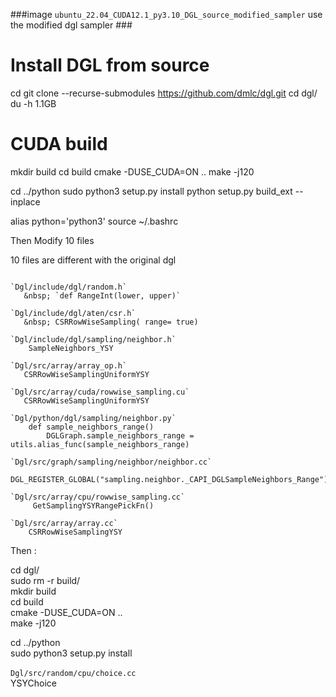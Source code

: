 ###image `ubuntu_22.04_CUDA12.1_py3.10_DGL_source_modified_sampler` use the modified dgl sampler      ###

# Install DGL from source
cd
git clone --recurse-submodules https://github.com/dmlc/dgl.git
cd dgl/
du -h     1.1GB


# CUDA build
mkdir build
cd build
cmake -DUSE_CUDA=ON ..
make -j120

cd ../python
sudo python3 setup.py install
python setup.py build_ext --inplace

alias python='python3'
source ~/.bashrc

Then Modify 10 files     

10 files are different with the original dgl  
~~~

`Dgl/include/dgl/random.h​`  
   &nbsp; `def RangeInt(lower, upper)​`

`Dgl/include/dgl/aten/csr.h​`   
   &nbsp; CSRRowWiseSampling( range= true)​  

`Dgl/include/dgl/sampling/neighbor.h​`    
    SampleNeighbors_YSY​  

`Dgl/src/array/array_op.h​​`   
   CSRRowWiseSamplingUniformYSY​  

`Dgl/src/array/cuda/rowwise_sampling.cu​`   
   CSRRowWiseSamplingUniformYSY​

`Dgl/python/dgl/sampling/neighbor.py​`   
    def sample_neighbors_range()​    
        DGLGraph.sample_neighbors_range = utils.alias_func(sample_neighbors_range)​

`Dgl/src/graph/sampling/neighbor/neighbor.cc​`   
     DGL_REGISTER_GLOBAL("sampling.neighbor._CAPI_DGLSampleNeighbors_Range")​

`Dgl/src/array/cpu/rowwise_sampling.cc​`   
     GetSamplingYSYRangePickFn()​

`Dgl/src/array/array.cc​`     
    CSRRowWiseSamplingYSY​      
~~~
Then :    

cd dgl/   
sudo rm -r build/   
mkdir build   
cd build   
cmake -DUSE_CUDA=ON ..  
make -j120   

cd ../python   
sudo python3 setup.py install   


`Dgl/src/random/cpu/choice.cc​`       ​   
  YSYChoice​


